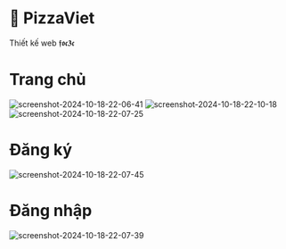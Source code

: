# 🍕 PizzaViet
Thiết kế web
𝖋𝖔𝖈𝟑𝖈

# Trang chủ
![screenshot-2024-10-18-22-06-41](https://github.com/user-attachments/assets/882a47cb-046f-438c-b4f7-cb7417d1aefa)
![screenshot-2024-10-18-22-10-18](https://github.com/user-attachments/assets/847c8976-9be2-4892-b140-107c4f5801f9)
![screenshot-2024-10-18-22-07-25](https://github.com/user-attachments/assets/c8638f25-61a6-4b2c-a14b-9d06e1b90148)

# Đăng ký
![screenshot-2024-10-18-22-07-45](https://github.com/user-attachments/assets/f8a91968-e85e-4b6b-94e0-cc1a5b957572)

# Đăng nhập
![screenshot-2024-10-18-22-07-39](https://github.com/user-attachments/assets/be1665c6-70ee-4f9d-a39d-2fb1b4a7d253)



